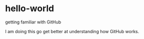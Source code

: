 # hello-world
getting familiar with GitHub

I am doing this go get better at understanding how GitHub works.
